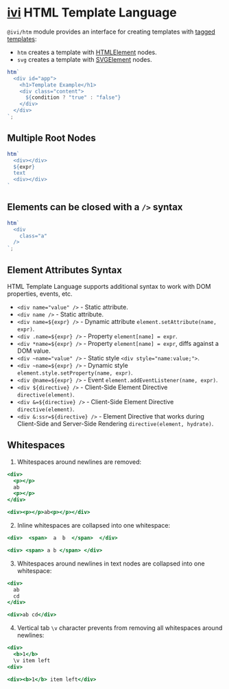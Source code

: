 # [ivi](https://github.com/localvoid/ivi) HTML Template Language

`@ivi/htm` module provides an interface for creating templates with
[tagged templates](https://developer.mozilla.org/en-US/docs/Web/JavaScript/Reference/Template_literals#tagged_templates):

- `htm` creates a template with [HTMLElement](https://developer.mozilla.org/en-US/docs/Web/API/HTMLElement) nodes.
- `svg` creates a template with [SVGElement](https://developer.mozilla.org/en-US/docs/Web/API/SVGElement) nodes.

```js
htm`
  <div id="app">
    <h1>Template Example</h1>
    <div class="content">
      ${condition ? "true" : "false"}
    </div>
  </div>
`;
```

## Multiple Root Nodes

```js
htm`
  <div></div>
  ${expr}
  text
  <div></div>
`
```

## Elements can be closed with a `/>` syntax

```js
htm`
  <div
    class="a"
  />
`;
```

## Element Attributes Syntax

HTML Template Language supports additional syntax to work with DOM properties,
events, etc.

- `<div name="value" />` - Static attribute.
- `<div name />` - Static attribute.
- `<div name=${expr} />` - Dynamic attribute `element.setAttribute(name, expr)`.
- `<div .name=${expr} />` - Property `element[name] = expr`.
- `<div *name=${expr} />` - Property `element[name] = expr`, diffs against a DOM value.
- `<div ~name="value" />` - Static style `<div style="name:value;">`.
- `<div ~name=${expr} />` - Dynamic style `element.style.setProperty(name, expr)`.
- `<div @name=${expr} />` - Event `element.addEventListener(name, expr)`.
- `<div ${directive} />` - Client-Side Element Directive `directive(element)`.
- `<div &=${directive} />` - Client-Side Element Directive `directive(element)`.
- `<div &:ssr=${directive} />` - Element Directive that works during Client-Side and Server-Side Rendering `directive(element, hydrate)`.

## Whitespaces

1. Whitespaces around newlines are removed:

```htm
<div>
  <p></p>
  ab
  <p></p>
</div>
```

```htm
<div><p></p>ab<p></p></div>
```

2. Inline whitespaces are collapsed into one whitespace:

```htm
<div>  <span>  a  b  </span>  </div>
```

```htm
<div> <span> a b </span> </div>
```

3. Whitespaces around newlines in text nodes are collapsed into one whitespace:

```htm
<div>
  ab
  cd
</div>
```

```htm
<div>ab cd</div>
```

4. Vertical tab `\v` character prevents from removing all whitespaces around
newlines:

```htm
<div>
  <b>1</b>
  \v item left
<div>
```

```htm
<div><b>1</b> item left</div>
```
